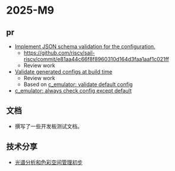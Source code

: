 # 2025-M9

## pr

- [Implement JSON schema validation for the configuration.](https://github.com/riscv/sail-riscv/pull/1291)
  - https://github.com/riscv/sail-riscv/commit/e81aa44c66f8f8960310d164d3faa1aaf1c021ff
  - Review work
- [Validate generated configs at build time](https://github.com/riscv/sail-riscv/pull/1297)
  - Review work
  - Based on [c_emulator: validate default config](https://github.com/riscv/sail-riscv/pull/1295)
- [c_emulator: always check config except default](https://github.com/riscv/sail-riscv/pull/1296)

## 文档

- 撰写了一些开发板测试文档。

## 技术分享

-  [光谱分析和色彩空间管理初步](../report/光谱分析和色彩空间管理初步.pdf)
